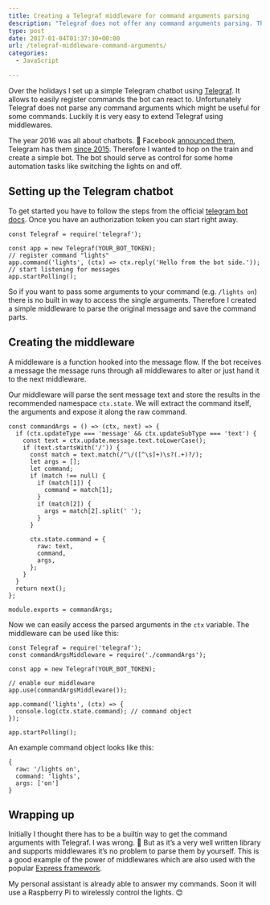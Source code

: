 ```yaml
---
title: Creating a Telegraf middleware for command arguments parsing
description: "Telegraf does not offer any command arguments parsing. This post explains how to implement a simple middleware for this task."
type: post
date: 2017-01-04T01:37:30+00:00
url: /telegraf-middleware-command-arguments/
categories:
  - JavaScript

---
```

Over the holidays I set up a simple Telegram chatbot using [Telegraf][1]. It allows to easily register commands the bot can react to. Unfortunately Telegraf does not parse any command arguments which might be useful for some commands. Luckily it is very easy to extend Telegraf using middlewares.

The year 2016 was all about chatbots. 🤖 Facebook [announced them][2], Telegram has them [since 2015][3]. Therefore I wanted to hop on the train and create a simple bot. The bot should serve as control for some home automation tasks like switching the lights on and off.

## Setting up the Telegram chatbot

To get started you have to follow the steps from the official [telegram bot docs][4]. Once you have an authorization token you can start right away.

<pre><code class="language-clike">const Telegraf = require('telegraf');

const app = new Telegraf(YOUR_BOT_TOKEN);
// register command "lights"
app.command('lights', (ctx) =&gt; ctx.reply('Hello from the bot side.'));
// start listening for messages
app.startPolling();</code></pre>

So if you want to pass some arguments to your command (e.g. `/lights on`) there is no built in way to access the single arguments. Therefore I created a simple middleware to parse the original message and save the command parts.

## Creating the middleware

A middleware is a function hooked into the message flow. If the bot receives a message the message runs through all middlewares to alter or just hand it to the next middleware.

Our middleware will parse the sent message text and store the results in the recommended namespace `ctx.state`. We will extract the command itself, the arguments and expose it along the raw command.

<pre><code class="language-clike">const commandArgs = () =&gt; (ctx, next) =&gt; {
  if (ctx.updateType === 'message' && ctx.updateSubType === 'text') {
    const text = ctx.update.message.text.toLowerCase();
    if (text.startsWith('/')) {
      const match = text.match(/^\/([^\s]+)\s?(.+)?/);
      let args = [];
      let command;
      if (match !== null) {
        if (match[1]) {
          command = match[1];
        }
        if (match[2]) {
          args = match[2].split(' ');
        }
      }

      ctx.state.command = {
        raw: text,
        command,
        args,
      };
    }
  }
  return next();
};

module.exports = commandArgs;</code></pre>

Now we can easily access the parsed arguments in the `ctx` variable. The middleware can be used like this:

<pre><code class="language-clike" data-line="7">const Telegraf = require('telegraf');
const commandArgsMiddleware = require('./commandArgs');

const app = new Telegraf(YOUR_BOT_TOKEN);

// enable our middleware
app.use(commandArgsMiddleware());

app.command('lights', (ctx) =&gt; {
  console.log(ctx.state.command); // command object
});

app.startPolling();</code></pre>

An example command object looks like this:

<pre><code class="language-clike">{
  raw: '/lights on',
  command: 'lights',
  args: ['on']
}</code></pre>

## Wrapping up

Initially I thought there has to be a builtin way to get the command arguments with Telegraf. I was wrong. 🙈 But as it&#8217;s a very well written library and supports middlewares it&#8217;s no problem to parse them by yourself. This is a good example of the power of middlewares which are also used with the popular [Express framework][5].

My personal assistant is already able to answer my commands. Soon it will use a Raspberry Pi to wirelessly control the lights. 😊

 [1]: http://telegraf.js.org
 [2]: https://techcrunch.com/2016/04/12/agents-on-messenger/
 [3]: https://telegram.org/blog/bot-revolution
 [4]: https://core.telegram.org/bots#6-botfather
 [5]: http://expressjs.com/
